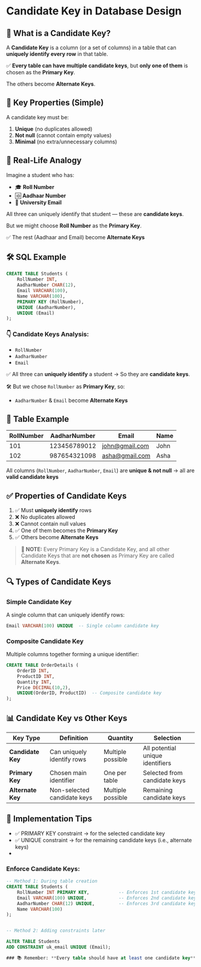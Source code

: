 # Candidate Key in Database Design

## 🔑 What is a Candidate Key?

A **Candidate Key** is a column (or a set of columns) in a table that can **uniquely identify every row** in that table.

✅ **Every table can have multiple candidate keys**, but **only one of them** is chosen as the **Primary Key**.

The others become **Alternate Keys**.

## 📌 Key Properties (Simple)

A candidate key must be:

1. **Unique** (no duplicates allowed)
2. **Not null** (cannot contain empty values)
3. **Minimal** (no extra/unnecessary columns)

## 🧠 Real-Life Analogy

Imagine a student who has:
- 🎓 **Roll Number**
- 🆔 **Aadhaar Number** 
- 📧 **University Email**

All three can uniquely identify that student — these are **candidate keys**.

But we might choose **Roll Number** as the **Primary Key**.

✅ The rest (Aadhaar and Email) become **Alternate Keys**

## 🛠️ SQL Example

```sql
CREATE TABLE Students (
    RollNumber INT,
    AadharNumber CHAR(12),
    Email VARCHAR(100),
    Name VARCHAR(100),
    PRIMARY KEY (RollNumber),
    UNIQUE (AadharNumber),
    UNIQUE (Email)
);
```

### 👇 Candidate Keys Analysis:
- `RollNumber`
- `AadharNumber` 
- `Email`

✅ All three can **uniquely identify** a student → So they are **candidate keys**.

🛠 But we chose `RollNumber` as **Primary Key**, so:
- `AadharNumber` & `Email` become **Alternate Keys**

## 🧾 Table Example

| RollNumber | AadharNumber | Email | Name |
|------------|--------------|-------|------|
| 101 | 123456789012 | john@gmail.com | John |
| 102 | 987654321098 | asha@gmail.com | Asha |

All columns (`RollNumber`, `AadharNumber`, `Email`) are **unique & not null** → all are **valid candidate keys**

## ✅ Properties of Candidate Keys

1. ✅ Must **uniquely identify** rows
2. ❌ No duplicates allowed
3. ❌ Cannot contain null values
4. ✅ One of them becomes the **Primary Key**
5. ✅ Others become **Alternate Keys**

> **📝 NOTE:** Every Primary Key is a Candidate Key, and all other Candidate Keys that are **not chosen** as Primary Key are called **Alternate Keys**.

## 🔍 Types of Candidate Keys

### Simple Candidate Key
A single column that can uniquely identify rows:
```sql
Email VARCHAR(100) UNIQUE  -- Single column candidate key
```

### Composite Candidate Key
Multiple columns together forming a unique identifier:
```sql
CREATE TABLE OrderDetails (
    OrderID INT,
    ProductID INT,
    Quantity INT,
    Price DECIMAL(10,2),
    UNIQUE(OrderID, ProductID)  -- Composite candidate key
);
```

## 📊 Candidate Key vs Other Keys

| Key Type | Definition | Quantity | Selection |
|----------|------------|----------|-----------|
| **Candidate Key** | Can uniquely identify rows | Multiple possible | All potential unique identifiers |
| **Primary Key** | Chosen main identifier | One per table | Selected from candidate keys |
| **Alternate Key** | Non-selected candidate keys | Multiple possible | Remaining candidate keys |


## 🔧 Implementation Tips

- ✅ PRIMARY KEY constraint → for the selected candidate key
- ✅ UNIQUE constraint → for the remaining candidate keys (i.e., alternate keys)
- 
### Enforce Candidate Keys:
```sql
-- Method 1: During table creation
CREATE TABLE Students (
    RollNumber INT PRIMARY KEY,           -- Enforces 1st candidate key
    Email VARCHAR(100) UNIQUE,            -- Enforces 2nd candidate key (alternate key)
    AadharNumber CHAR(12) UNIQUE,         -- Enforces 3rd candidate key (alternate key)
    Name VARCHAR(100)
);


-- Method 2: Adding constraints later

ALTER TABLE Students 
ADD CONSTRAINT uk_email UNIQUE (Email);

### 📚 Remember: **Every table should have at least one candidate key**, and **one candidate key must be chosen as the primary key** to ensure proper database design.
